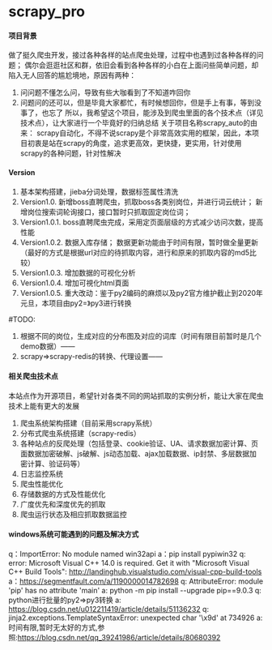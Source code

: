 # scrapy_pro

#### 项目背景   
做了挺久爬虫开发，接过各种各样的站点爬虫处理，过程中也遇到过各种各样的问题；
偶尔会逛逛社区和群，依旧会看到各种各样的小白在上面问些简单问题，却陷入无人回答的尴尬境地，原因有两种：
1. 问问题不懂怎么问，导致有些大咖看到了不知道咋回你
2. 问题问的还可以，但是毕竟大家都忙，有时候想回你，但是手上有事，等到没事了，也忘了
所以，我希望这个项目，能涉及到爬虫里面的各个技术点（详见技术点），让大家进行一个毕竟好的归纳总结
关于项目名称scrapy_auto的由来：
scrapy自动化，不得不说scrapy是个非常高效实用的框架，因此，本项目初衷是站在scrapy的角度，追求更高效，更快捷，更实用，针对使用scrapy的各种问题，针对性解决

#### Version
1. 基本架构搭建，jieba分词处理，数据标签属性清洗 
2. Version1.0. 
新增boss直聘爬虫，抓取boss各类别岗位，并进行词云统计；
新增岗位搜索词轮询接口，接口暂时只抓取固定岗位词；
3. Version1.0.1. 
boss直聘爬虫完成，采用定页面层级的方式减少访问次数，提高性能
4. Version1.0.2. 
数据入库存储；
数据更新功能由于时间有限，暂时做全量更新（最好的方式是根据url对应的待抓取内容，进行和原来的抓取内容的md5比较）
5. Version1.0.3. 
增加数据的可视化分析
6. Version1.0.4. 
增加可視化html頁面
7. Version1.0.5. 
重大改动：鉴于py2编码的麻烦以及py2官方维护截止到2020年元旦，本项目由py2=》py3进行转换


#TODO:
1. 根据不同的岗位，生成对应的分布图及对应的词库（时间有限目前暂时是几个demo数据）——
2. scrapy=>scrapy-redis的转换、代理设置——

#### 相关爬虫技术点
本站点作为开源项目，希望针对各类不同的网站抓取的实例分析，能让大家在爬虫技术上能有更大的发展
1. 爬虫系统架构搭建（目前采用scrapy系统）
2. 分布式爬虫系统搭建（scrapy-redis）
3. 各种站点的反爬处理（包括登录、cookie验证、UA、请求数据加密计算、页面数据加密破解、js破解、js动态加载、ajax加载数据、ip封禁、多层数据加密计算、验证码等）
4. 日志监控系统
5. 爬虫性能优化
6. 存储数据的方式及性能优化
7. 广度优先和深度优先的抓取
8. 爬虫运行状态及相应抓取数据监控

#### windows系统可能遇到的问题及解决方式
q：ImportError: No module named win32api
a：pip install pypiwin32
q: error: Microsoft Visual C++ 14.0 is required. Get it with "Microsoft Visual C++ Build Tools": http://landinghub.visualstudio.com/visual-cpp-build-tools
a：https://segmentfault.com/a/1190000014782698
q: AttributeError: module 'pip' has no attribute 'main'
a: python -m pip install --upgrade pip==9.0.3
q: python进行批量的py2=>py3转换
a: https://blog.csdn.net/u012211419/article/details/51136232
q: jinja2.exceptions.TemplateSyntaxError: unexpected char '\x9d' at 734926
a: 时间有限,暂时无太好的方式,参照:https://blog.csdn.net/qq_39241986/article/details/80680392


